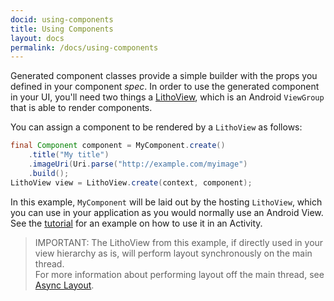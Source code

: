```yaml
---
docid: using-components
title: Using Components
layout: docs
permalink: /docs/using-components
---
```

Generated component classes provide a simple builder with the props you defined in your component *spec*. In order to use the generated component in your UI, you'll need two things a [LithoView](/javadoc/com/facebook/litho/LithoView), which is an Android `ViewGroup` that is able to render components.

You can assign a component to be rendered by a `LithoView` as follows:

```java
final Component component = MyComponent.create()
    .title("My title")
    .imageUri(Uri.parse("http://example.com/myimage")
    .build();
LithoView view = LithoView.create(context, component);    
```

In this example, `MyComponent` will be laid out by the hosting `LithoView`, which you can use in your application as you would normally use an Android View. See the [tutorial](/docs/tutorial#hello-world) for an example on how to use it in an Activity.

> IMPORTANT: The LithoView from this example, if directly used in your view hierarchy as is, will perform layout synchronously on the main thread.  
For more information about performing layout off the main thread, see [Async Layout](/docs/architecture#async-layout).


